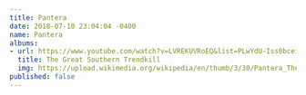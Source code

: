 ```yaml
---
title: Pantera
date: 2018-07-10 23:04:04 -0400
name: Pantera
albums:
- url: https://www.youtube.com/watch?v=LVREKUVRoEQ&list=PLwYdU-Iss0bceiOUjMEBZE7vn6ALreWjG
  title: The Great Southern Trendkill
  img: https://upload.wikimedia.org/wikipedia/en/thumb/3/30/Pantera_The_Great_Southern_Trendkill.jpg/220px-Pantera_The_Great_Southern_Trendkill.jpg
published: false
---
```

